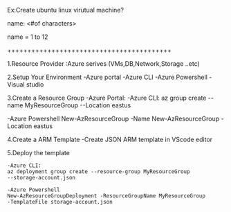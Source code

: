Ex:Create ubuntu linux virutual machine?

name: <#of characters>

name = 1 to 12

+++++++++++++++++++++++++++++++++++++++++

  1.Resource Provider :Azure serives (VMs,DB,Network,Storage ..etc)
  
  
  2.Setup Your Environment
    -Azure portal
	-Azure CLI
	-Azure Powershell
	-Visual studio
	
	
3.Create a Resource Group
  -Azure Portal: 
  -Azure  CLI:
  az group create --name MyResourceGroup --Location eastus
  
  -Azure Powershell
  New-AzResourceGroup -Name New-AzResourceGroup -Location eastus
  
4.Create  a ARM Template
  -Create JSON ARM template in VScode editor
  
5.Deploy the template
   
    -Azure CLI:
	az deployment group create --resource-group MyResourceGroup 
	--storage-account.json
	
	-Azure Powershell
	New-AzResourceGroupDeployment -ResourceGroupName MyResourceGroup
	-TemplateFile storage-account.json
   